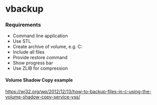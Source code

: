 # vbackup

### Requirements
* Command line application
* Use STL
* Create archive of volume, e.g. C:
* Include all files
* Provide restore command
* Show progress bar
* Use ZLIB for compression


#### Volume Shadow Copy example
https://wj32.org/wp/2012/12/13/how-to-backup-files-in-c-using-the-volume-shadow-copy-service-vss/
